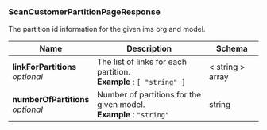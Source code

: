 
<a name="scancustomerpartitionpageresponse"></a>
### ScanCustomerPartitionPageResponse
The partition id information for the given ims org and model.


|Name|Description|Schema|
|---|---|---|
|**linkForPartitions**  <br>*optional*|The list of links for each partition.  <br>**Example** : `[ "string" ]`|< string > array|
|**numberOfPartitions**  <br>*optional*|Number of partitions for the given model.  <br>**Example** : `"string"`|string|




